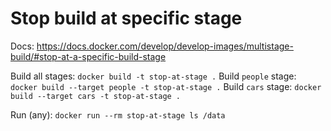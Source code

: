 # Stop build at specific stage

Docs: https://docs.docker.com/develop/develop-images/multistage-build/#stop-at-a-specific-build-stage

Build all stages: `docker build -t stop-at-stage .`
Build `people` stage: `docker build --target people -t stop-at-stage .`
Build `cars` stage: `docker build --target cars -t stop-at-stage .`

Run (any): `docker run --rm stop-at-stage ls /data`
